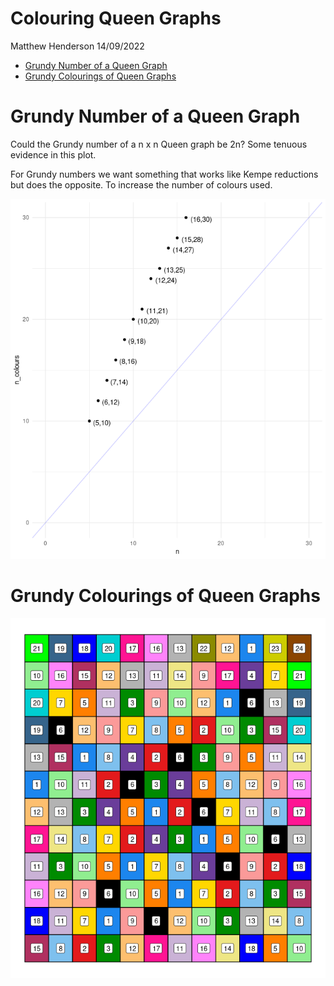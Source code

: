 Colouring Queen Graphs
================
Matthew Henderson
14/09/2022

-   [Grundy Number of a Queen Graph](#grundy-number-of-a-queen-graph)
-   [Grundy Colourings of Queen
    Graphs](#grundy-colourings-of-queen-graphs)

# Grundy Number of a Queen Graph

Could the Grundy number of a n x n Queen graph be 2n? Some tenuous
evidence in this plot.

For Grundy numbers we want something that works like Kempe reductions
but does the opposite. To increase the number of colours used.

![](figure/other_results_plot-1.png)<!-- -->

# Grundy Colourings of Queen Graphs

![](figure/grundy_colouring-1.png)<!-- -->
